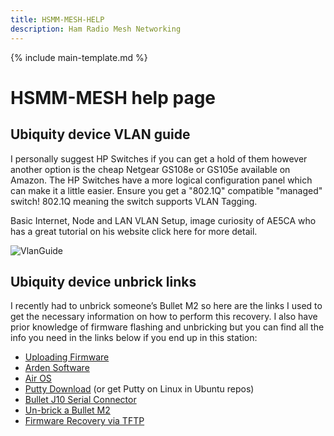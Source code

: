 ```yaml
---
title: HSMM-MESH-HELP
description: Ham Radio Mesh Networking
---
```


{% include main-template.md %}

# HSMM-MESH help page

## Ubiquity device VLAN guide

​I personally suggest HP Switches if you can get a hold of them however another option is the cheap Netgear GS108e or GS105e available on Amazon. The HP Switches have a more logical configuration panel which can make it a little easier. Ensure you get a "802.1Q" compatible "managed" switch! 802.1Q meaning the switch supports VLAN Tagging.

Basic Internet, Node and LAN VLAN Setup, image curiosity of AE5CA who has a great tutorial on his website click here for more detail.

![VlanGuide](http://m3pgs.weebly.com/uploads/8/1/6/2/8162774/screenshot-from-2017-07-15-18-40-26_orig.png)

## Ubiquity device unbrick links

​I recently had to unbrick someone’s Bullet M2 so here are the links I used to get the necessary information on how to perform this recovery. I also have prior knowledge of firmware flashing and unbricking but you can find all the info you need in the links below if you end up in this station:

* [Uploading Firmware](https://www.aredn.org/content/uploading-firmware-ubiquiti)
* [Arden Software](https://www.aredn.org/content/software)
* [Air OS](http://setuprouter.com/router/ubiquiti/airos-airgrid-m5hp/login.htm)
* [Putty Download](https://www.chiark.greenend.org.uk/~sgtatham/putty/latest.html) (or get Putty on Linux in Ubuntu repos)
* [Bullet J10 Serial Connector](https://community.ubnt.com/t5/Bullet-Radio-Modules/Bullet-connector-J10/td-p/11089)
* [Un-brick a Bullet M2](https://community.ubnt.com/t5/airOS-SDK-Custom-Development/AirMAX-Device-Firmware-Recovery-Procedure/td-p/1499583)
* [Firmware Recovery via TFTP](https://help.ubnt.com/hc/en-us/articles/204911324-airMAX-How-to-reset-your-device-with-TFTP-firmware-recovery)
